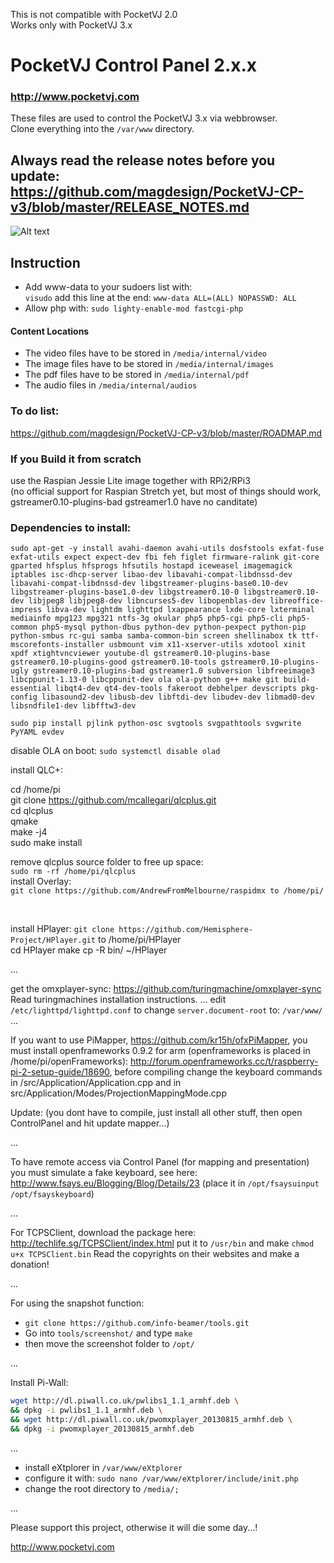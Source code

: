 This is not compatible with PocketVJ 2.0 \
Works only with PocketVJ 3.x

# PocketVJ Control Panel 2.x.x

### http://www.pocketvj.com

These files are used to control the PocketVJ 3.x via webbrowser. \
Clone everything into the `/var/www` directory.

## Always read the release notes before you update: https://github.com/magdesign/PocketVJ-CP-v3/blob/master/RELEASE_NOTES.md

![Alt text](https://github.com/magdesign/PocketVJ-CP-v3/blob/master/05_mapper.png?raw=true "Optional Title")

## Instruction

- Add www-data to your sudoers list with:\
   `visudo` add this line at the end: `www-data ALL=(ALL) NOPASSWD: ALL`
- Allow php with: `sudo lighty-enable-mod fastcgi-php`

#### Content Locations
- The video files have to be stored in `/media/internal/video`
- The image files have to be stored in `/media/internal/images`
- The pdf files have to be stored in `/media/internal/pdf`
- The audio files in `/media/internal/audios`

### To do list:
https://github.com/magdesign/PocketVJ-CP-v3/blob/master/ROADMAP.md

### If you Build it from scratch
use the Raspian Jessie Lite image together with RPi2/RPi3<br />
(no official support for Raspian Stretch yet, but most of things should work, gstreamer0.10-plugins-bad gstreamer1.0 have no canditate)

### Dependencies to install:


`sudo apt-get -y install avahi-daemon avahi-utils dosfstools exfat-fuse exfat-utils expect expect-dev fbi feh figlet firmware-ralink git-core gparted hfsplus hfsprogs hfsutils hostapd iceweasel imagemagick iptables isc-dhcp-server libao-dev libavahi-compat-libdnssd-dev libavahi-compat-libdnssd-dev libgstreamer-plugins-base0.10-dev libgstreamer-plugins-base1.0-dev libgstreamer0.10-0 libgstreamer0.10-dev libjpeg8 libjpeg8-dev libncurses5-dev libopenblas-dev libreoffice-impress libva-dev lightdm lighttpd lxappearance lxde-core lxterminal mediainfo mpg123 mpg321 ntfs-3g okular php5 php5-cgi php5-cli php5-common php5-mysql python-dbus python-dev python-pexpect python-pip python-smbus rc-gui samba samba-common-bin screen shellinabox tk ttf-mscorefonts-installer usbmount vim x11-xserver-utils xdotool xinit xpdf xtightvncviewer youtube-dl gstreamer0.10-plugins-base gstreamer0.10-plugins-good gstreamer0.10-tools gstreamer0.10-plugins-ugly gstreamer0.10-plugins-bad gstreamer1.0 subversion libfreeimage3 libcppunit-1.13-0 libcppunit-dev ola ola-python g++ make git build-essential libqt4-dev qt4-dev-tools fakeroot debhelper devscripts pkg-config libasound2-dev libusb-dev libftdi-dev libudev-dev libmad0-dev libsndfile1-dev libfftw3-dev`



`
sudo pip install pjlink python-osc svgtools svgpathtools svgwrite PyYAML evdev
`
<br />

disable OLA on boot: `sudo systemctl disable olad
`
<br />

install QLC+: <br />

cd /home/pi <br />
git clone https://github.com/mcallegari/qlcplus.git <br />
cd qlcplus <br />
qmake <br />
make -j4 <br />
sudo make install <br />


remove qlcplus source folder to free up space: <br />
`
sudo rm -rf /home/pi/qlcplus
` 
<br />
install Overlay: <br />
`git clone https://github.com/AndrewFromMelbourne/raspidmx to /home/pi/`

<br />

install HPlayer:
`git clone https://github.com/Hemisphere-Project/HPlayer.git` to /home/pi/HPlayer<br />
cd HPlayer
make
cp -R bin/ ~/HPlayer

...

get the omxplayer-sync:
https://github.com/turingmachine/omxplayer-sync
Read turingmachines installation instructions.
...
 edit `/etc/lighttpd/lighttpd.conf` to change `server.document-root` to: `/var/www/`
...

If you want to use PiMapper, https://github.com/kr15h/ofxPiMapper, you must install openframeworks 0.9.2 for arm (openframeworks is placed in /home/pi/openFrameworks): http://forum.openframeworks.cc/t/raspberry-pi-2-setup-guide/18690, before compiling change the keyboard commands in /src/Application/Application.cpp and in src/Application/Modes/ProjectionMappingMode.cpp

Update: (you dont have to compile, just install all other stuff, then open ControlPanel and hit update mapper...)

...

To have remote access via Control Panel (for mapping and presentation) you must simulate a fake keyboard, see here:
http://www.fsays.eu/Blogging/Blog/Details/23
(place it in `/opt/fsaysuinput` `/opt/fsayskeyboard`)

...


For TCPSClient, download the package here: http://techlife.sg/TCPSClient/index.html
put it to `/usr/bin` and make `chmod u+x TCPSClient.bin`
Read the copyrights on their websites and make a donation!


...


For using the snapshot function:
- `git clone https://github.com/info-beamer/tools.git`
- Go into `tools/screenshot/` and type `make`
- then move the screenshot folder to `/opt/`


...


Install Pi-Wall:

```bash
wget http://dl.piwall.co.uk/pwlibs1_1.1_armhf.deb \
&& dpkg -i pwlibs1_1.1_armhf.deb \
&& wget http://dl.piwall.co.uk/pwomxplayer_20130815_armhf.deb \
&& dpkg -i pwomxplayer_20130815_armhf.deb
```

...

- install eXtplorer in `/var/www/eXtplorer`
- configure it with: `sudo nano /var/www/eXtplorer/include/init.php`
- change the root directory to `/media/;`

...

Please support this project, otherwise it will die some day...!

http://www.pocketvj.com
